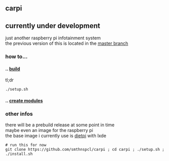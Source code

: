 ## carpi
## currently under development
just another raspberry pi infotainment system<br>
the previous version of this is located in the [master branch](https://github.com/smthnspcl/carpi/tree/master)
<br>
### how to...
#### .. [build](https://github.com/smthnspcl/carpi/blob/qt/docs/Build.md)
tl;dr
```shell script
./setup.sh
```
#### .. [create modules](https://github.com/smthnspcl/carpi/blob/qt/docs/Modules.md)
### other infos
there will be a prebuild release at some point in time<br>
maybe even an image for the raspberry pi<br>
the base image i currently use is [dietpi](https://github.com/MichaIng/DietPi) with lxde<br>
```shell script
# run this for now
git clone https://github.com/smthnspcl/carpi ; cd carpi ; ./setup.sh ; ./install.sh 
```